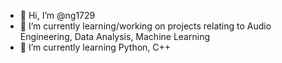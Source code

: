 - 👋 Hi, I’m @ng1729
- 👀 I’m currently learning/working on projects relating to Audio Engineering, Data Analysis, Machine Learning
- 🌱 I’m currently learning Python, C++

<!---
ng1729/ng1729 is a ✨ special ✨ repository because its `README.md` (this file) appears on your GitHub profile.
You can click the Preview link to take a look at your changes.
--->
